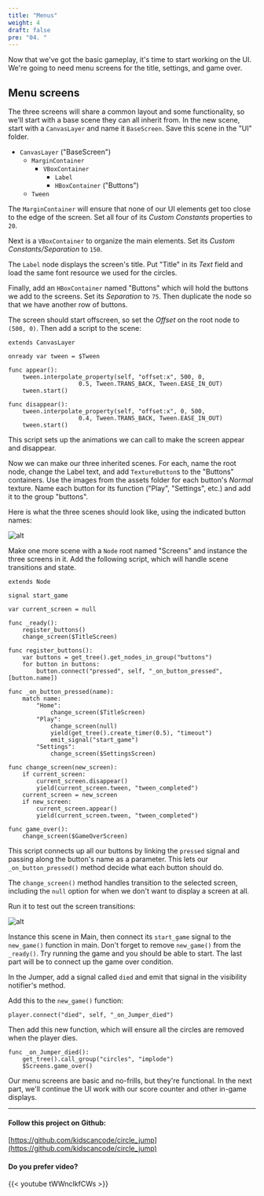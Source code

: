 ```yaml
---
title: "Menus"
weight: 4
draft: false
pre: "04. "
---
```


Now that we've got the basic gameplay, it's time to start working on the UI. We're going to need menu screens for the title, settings, and game over.

## Menu screens

The three screens will share a common layout and some functionality, so we'll start with a base scene they can all inherit from. In the new scene, start with a `CanvasLayer` and name it `BaseScreen`. Save this scene in the "UI" folder.

* `CanvasLayer` ("BaseScreen")
  * `MarginContainer`
    * `VBoxContainer`
      * `Label`
      * `HBoxContainer` ("Buttons")
  * `Tween`

The `MarginContainer` will ensure that none of our UI elements get too close to the edge of the screen. Set all four of its _Custom Constants_ properties to `20`.

Next is a `VBoxContainer` to organize the main elements. Set its _Custom Constants/Separation_ to `150`.

The `Label` node displays the screen's title. Put "Title" in its _Text_ field and load the same font resource we used for the circles.

Finally, add an `HBoxContainer` named "Buttons" which will hold the buttons we add to the screens. Set its _Separation_ to `75`. Then duplicate the node so that we have another row of buttons.

The screen should start offscreen, so set the _Offset_ on the root node to `(500, 0)`. Then add a script to the scene:

```gdscript
extends CanvasLayer

onready var tween = $Tween

func appear():
    tween.interpolate_property(self, "offset:x", 500, 0,
                    0.5, Tween.TRANS_BACK, Tween.EASE_IN_OUT)
    tween.start()

func disappear():
    tween.interpolate_property(self, "offset:x", 0, 500,
                    0.4, Tween.TRANS_BACK, Tween.EASE_IN_OUT)
    tween.start()
```

This script sets up the animations we can call to make the screen appear and disappear.

Now we can make our three inherited scenes. For each, name the root node, change the Label text, and add `TextureButton`s to the "Buttons" containers. Use the images from the assets folder for each button's _Normal_ texture. Name each button for its function ("Play", "Settings", etc.) and add it to the group "buttons".

Here is what the three scenes should look like, using the indicated button names:

![alt](/godot_recipes/3.x/img/cj_04_01.png)

Make one more scene with a `Node` root named "Screens" and instance the three screens in it. Add the following script, which will handle scene transitions and state.

```gdscript
extends Node

signal start_game

var current_screen = null

func _ready():
    register_buttons()
    change_screen($TitleScreen)

func register_buttons():
    var buttons = get_tree().get_nodes_in_group("buttons")
    for button in buttons:
        button.connect("pressed", self, "_on_button_pressed", [button.name])

func _on_button_pressed(name):
    match name:
        "Home":
            change_screen($TitleScreen)
        "Play":
            change_screen(null)
            yield(get_tree().create_timer(0.5), "timeout")
            emit_signal("start_game")
        "Settings":
            change_screen($SettingsScreen)

func change_screen(new_screen):
    if current_screen:
        current_screen.disappear()
        yield(current_screen.tween, "tween_completed")
    current_screen = new_screen
    if new_screen:
        current_screen.appear()
        yield(current_screen.tween, "tween_completed")

func game_over():
    change_screen($GameOverScreen)
```

This script connects up all our buttons by linking the `pressed` signal and passing along the button's name as a parameter. This lets our `_on_button_pressed()` method decide what each button should do.

The `change_screen()` method handles transition to the selected screen, including the `null` option for when we don't want to display a screen at all.

Run it to test out the screen transitions:

![alt](/godot_recipes/3.x/img/cj_04_02.gif)

Instance this scene in Main, then connect its `start_game` signal to the `new_game()` function in main. Don't forget to remove `new_game()` from the `_ready()`. Try running the game and you should be able to start. The last part will be to connect up the game over condition.

In the Jumper, add a signal called `died` and emit that signal in the visibility notifier's method.

Add this to the `new_game()` function:

```gdscript
player.connect("died", self, "_on_Jumper_died")
```

Then add this new function, which will ensure all the circles are removed when the player dies.

```gdscript
func _on_Jumper_died():
    get_tree().call_group("circles", "implode")
    $Screens.game_over()
```

Our menu screens are basic and no-frills, but they're functional. In the next part, we'll continue the UI work with our score counter and other in-game displays.

----------

#### Follow this project on Github:

[https://github.com/kidscancode/circle_jump](https://github.com/kidscancode/circle_jump)

#### Do you prefer video?

{{< youtube tWWncIkfCWs >}}